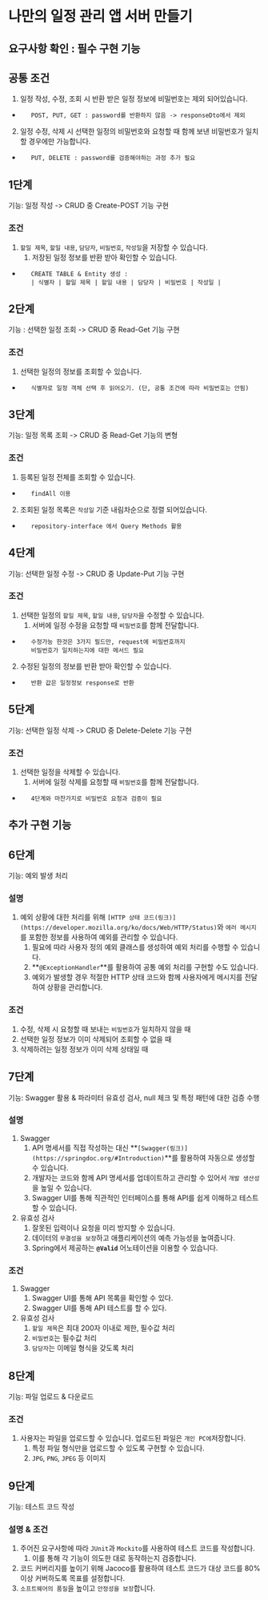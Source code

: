 # 나만의 일정 관리 앱 서버 만들기
## 요구사항 확인 : 필수 구현 기능
## 공통 조건
1. 일정 작성, 수정, 조회 시 반환 받은 일정 정보에 비밀번호는 제외 되어있습니다. 
-        POST, PUT, GET : password를 반환하지 않음 -> responseDto에서 제외

2. 일정 수정, 삭제 시 선택한 일정의 비밀번호와 요청할 때 함께 보낸 비밀번호가 일치할 경우에만 가능합니다.
-        PUT, DELETE : password를 검증해야하는 과정 추가 필요

## 1단계
기능: 일정 작성
-> CRUD 중 Create-POST 기능 구현
### 조건
1. `할일 제목`, `할일 내용`, `담당자`, `비밀번호`, `작성일`을 저장할 수 있습니다.
    1. 저장된 일정 정보를 반환 받아 확인할 수 있습니다.
-        CREATE TABLE & Entity 생성 :
         | 식별자 | 할일 제목 | 할일 내용 | 담당자 | 비밀번호 | 작성일 |

## 2단계
기능 : 선택한 일정 조회
-> CRUD 중 Read-Get 기능 구현
### 조건
1. 선택한 일정의 정보를 조회할 수 있습니다.
-        식별자로 일정 객체 선택 후 읽어오기. (단, 공통 조건에 따라 비밀번호는 안됨)

## 3단계
기능: 일정 목록 조회 
-> CRUD 중 Read-Get 기능의 변형
### 조건
1. 등록된 일정 전체를 조회할 수 있습니다.
-        findAll 이용
2. 조회된 일정 목록은 `작성일` 기준 내림차순으로 정렬 되어있습니다.
-        repository-interface 에서 Query Methods 활용

## 4단계
기능: 선택한 일정 수정 -> CRUD 중 Update-Put 기능 구현
### 조건
1. 선택한 일정의 `할일 제목`, `할일 내용`, `담당자`을 수정할 수 있습니다.
    1. 서버에 일정 수정을 요청할 때 `비밀번호`를 함께 전달합니다.
-        수정가능 한것은 3가지 필드만, request에 비밀번호까지
         비밀번호가 일치하는지에 대한 메서드 필요
2. 수정된 일정의 정보를 반환 받아 확인할 수 있습니다.
-        반환 값은 일정정보 response로 반환

## 5단계
기능: 선택한 일정 삭제 -> CRUD 중 Delete-Delete 기능 구현
### 조건
1. 선택한 일정을 삭제할 수 있습니다.
    1. 서버에 일정 삭제를 요청할 때 `비밀번호`를 함께 전달합니다.
-        4단계와 마찬가지로 비밀번호 요청과 검증이 필요

## 추가 구현 기능
## 6단계
기능: 예외 발생 처리
### 설명
1. 예외 상황에 대한 처리를 위해 `[HTTP 상태 코드(링크)](https://developer.mozilla.org/ko/docs/Web/HTTP/Status)`와 `에러 메시지`를 포함한 정보를 사용하여 예외를 관리할 수 있습니다.
    1. 필요에 따라 사용자 정의 예외 클래스를 생성하여 예외 처리를 수행할 수 있습니다.
    2. **`@ExceptionHandler`**를 활용하여 공통 예외 처리를 구현할 수도 있습니다.
    3. 예외가 발생할 경우 적절한 HTTP 상태 코드와 함께 사용자에게 메시지를 전달하여 상황을 관리합니다.
### 조건
1. 수정, 삭제 시 요청할 때 보내는 `비밀번호`가 일치하지 않을 때
2. 선택한 일정 정보가 이미 삭제되어 조회할 수 없을 때
3. 삭제하려는 일정 정보가 이미 삭제 상태일 때

## 7단계
기능: Swagger 활용 & 파라미터 유효성 검사, null 체크 및 특정 패턴에 대한 검증 수행
### 설명
1. Swagger
    1. API 명세서를 직접 작성하는 대신 **`[Swagger(링크)](https://springdoc.org/#Introduction)`**를 활용하여 자동으로 생성할 수 있습니다.
    2. 개발자는 코드와 함께 API 명세서를 업데이트하고 관리할 수 있어서 `개발 생산성`을 높일 수 있습니다.
    3. Swagger UI를 통해 직관적인 인터페이스를 통해 API를 쉽게 이해하고 테스트할 수 있습니다.
2. 유효성 검사
    1. 잘못된 입력이나 요청을 미리 방지할 수 있습니다.
    2. 데이터의 `무결성을 보장`하고 애플리케이션의 예측 가능성을 높여줍니다.
    3. Spring에서 제공하는 **`@Valid`** 어노테이션을 이용할 수 있습니다.
### 조건
1. Swagger
    1. Swagger UI를 통해 API 목록을 확인할 수 있다.
    2. Swagger UI를 통해 API 테스트를 할 수 있다.
2. 유효성 검사
    1. `할일 제목`은 최대 200자 이내로 제한, 필수값 처리
    2. `비밀번호`는 필수값 처리
    3. `담당자`는 이메일 형식을 갖도록 처리

## 8단계
기능: 파일 업로드 & 다운로드
### 조건
1. 사용자는 파일을 업로드할 수 있습니다. 업로드된 파일은 `개인 PC에`저장합니다.
    1. 특정 파일 형식만을 업로드할 수 있도록 구현할 수 있습니다.
    2. `JPG`, `PNG`, `JPEG` 등 이미지

## 9단계
기능: 테스트 코드 작성
### 설명 & 조건
1. 주어진 요구사항에 따라 `JUnit`과 `Mockito`를 사용하여 테스트 코드를 작성합니다.
    1. 이를 통해 각 기능이 의도한 대로 동작하는지 검증합니다.
2. 코드 커버리지를 높이기 위해 Jacoco를 활용하여 테스트 코드가 대상 코드를 80% 이상 커버하도록 목표를 설정합니다.
3. `소프트웨어의 품질`을 높이고 `안정성을 보장`합니다.
